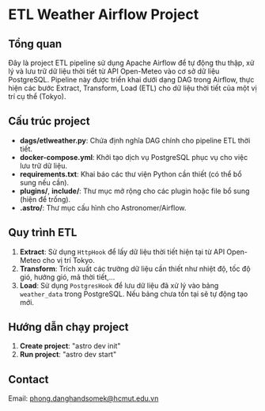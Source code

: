 # ETL Weather Airflow Project

## Tổng quan

Đây là project ETL pipeline sử dụng Apache Airflow để tự động thu thập, xử lý và lưu trữ dữ liệu thời tiết từ API Open-Meteo vào cơ sở dữ liệu PostgreSQL. Pipeline này được triển khai dưới dạng DAG trong Airflow, thực hiện các bước Extract, Transform, Load (ETL) cho dữ liệu thời tiết của một vị trí cụ thể (Tokyo).

## Cấu trúc project

- **dags/etlweather.py**: Chứa định nghĩa DAG chính cho pipeline ETL thời tiết.
- **docker-compose.yml**: Khởi tạo dịch vụ PostgreSQL phục vụ cho việc lưu trữ dữ liệu.
- **requirements.txt**: Khai báo các thư viện Python cần thiết (có thể bổ sung nếu cần).
- **plugins/**, **include/**: Thư mục mở rộng cho các plugin hoặc file bổ sung (hiện để trống).
- **.astro/**: Thư mục cấu hình cho Astronomer/Airflow.

## Quy trình ETL

1. **Extract**: Sử dụng `HttpHook` để lấy dữ liệu thời tiết hiện tại từ API Open-Meteo cho vị trí Tokyo.
2. **Transform**: Trích xuất các trường dữ liệu cần thiết như nhiệt độ, tốc độ gió, hướng gió, mã thời tiết,...
3. **Load**: Sử dụng `PostgresHook` để lưu dữ liệu đã xử lý vào bảng `weather_data` trong PostgreSQL. Nếu bảng chưa tồn tại sẽ tự động tạo mới.

## Hướng dẫn chạy project

1. **Create project**: "astro dev init"
2. **Run project**: "astro dev start"

## Contact
Email: phong.danghandsomek@hcmut.edu.vn
